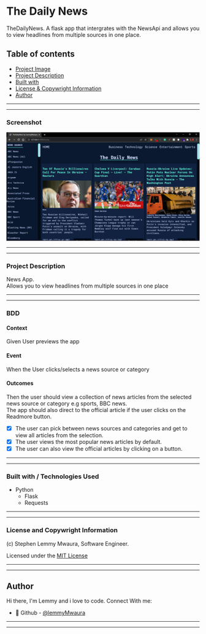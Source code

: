 # The Daily News
TheDailyNews. A flask app that intergrates with the NewsApi and allows you to view headlines from multiple sources in one place.

## Table of contents
  <!-- - [Screenshot](#screenshot) -->
  - [Project Image](#Screenshot)
  - [Project Description](#Project-description) 
  - [Built with](#built-with)
  - [License & Copywright Information](#License-and-Copywright-Information)
  - [Author](#author)

---
___

### Screenshot
![Website](/app_news/static/images/web.png)
___
---
### Project Description
News App.\
 Allows you to view headlines from multiple sources in one place

---
___

### BDD
 #### Context
   Given User previews the app
 #### Event
  When the User clicks/selects a news source or category
#### Outcomes
  Then the user should view a collection of news articles from the selected news source or category e.g sports, BBC news.\
  The app should also direct to the official article if the user clicks on the Readmore button.

* [x] The user can pick between news sources and categories and get to view all articles from the selection.
* [x] The user views the most popular news articles by default.
* [x] The user can also view the official articles by clicking on a button.

---
___
### Built with / Technologies Used

- Python
    - Flask
    - Requests
---
___
### License and Copywright Information
(c) Stephen Lemmy Mwaura, Software Engineer.

Licensed under the [MIT License](LISENCE)

---
___
## Author 
Hi there, I'm Lemmy and i love to code. Connect With me:

- 🎱 Github - [@lemmyMwaura](https://github.com/LemmyMwaura)

---
___